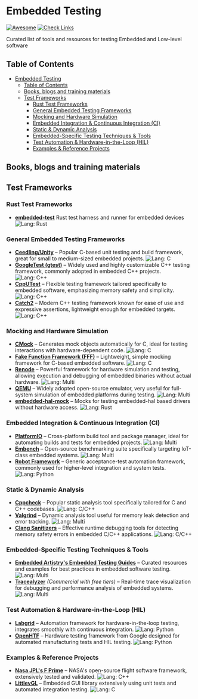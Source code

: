 # Embedded Testing
[![Awesome](https://awesome.re/badge.svg)](https://awesome.re)
[![Check Links](https://github.com/onmcu/awesome-embedded-testing/actions/workflows/links.yml/badge.svg)](https://github.com/org/repo/actions/workflows/links.yml)

Curated list of tools and resources for testing Embedded and Low-level software

## Table of Contents
- [Embedded Testing](#embedded-testing)
  - [Table of Contents](#table-of-contents)
  - [Books, blogs and training materials](#books-blogs-and-training-materials)
  - [Test Frameworks](#test-frameworks)
    - [Rust Test Frameworks](#rust-test-frameworks)
    - [General Embedded Testing Frameworks](#general-embedded-testing-frameworks)
    - [Mocking and Hardware Simulation](#mocking-and-hardware-simulation)
    - [Embedded Integration & Continuous Integration (CI)](#embedded-integration--continuous-integration-ci)
    - [Static & Dynamic Analysis](#static--dynamic-analysis)
    - [Embedded-Specific Testing Techniques & Tools](#embedded-specific-testing-techniques--tools)
    - [Test Automation & Hardware-in-the-Loop (HIL)](#test-automation--hardware-in-the-loop-hil)
    - [Examples & Reference Projects](#examples--reference-projects)

## Books, blogs and training materials

## Test Frameworks
### Rust Test Frameworks
- **[embedded-test](https://crates.io/crates/embedded-test)** Rust test harness and runner for embedded devices ![Lang: Rust](https://img.shields.io/badge/Lang:-Rust-fe7d37)

### General Embedded Testing Frameworks
- **[Ceedling/Unity](https://github.com/ThrowTheSwitch/Ceedling)** – Popular C-based unit testing and build framework, great for small to medium-sized embedded projects. ![Lang: C](https://img.shields.io/badge/Lang:-C-blue)
- **[GoogleTest (gtest)](https://github.com/google/googletest)** – Widely used and highly customizable C++ testing framework, commonly adopted in embedded C++ projects. ![Lang: C++](https://img.shields.io/badge/Lang:-C++-violet)
- **[CppUTest](https://github.com/cpputest/cpputest)** – Flexible testing framework tailored specifically to embedded software, emphasizing memory safety and simplicity. ![Lang: C++](https://img.shields.io/badge/Lang:-C++-violet)
- **[Catch2](https://github.com/catchorg/Catch2)** – Modern C++ testing framework known for ease of use and expressive assertions, lightweight enough for embedded targets. ![Lang: C++](https://img.shields.io/badge/Lang:-C++-violet)

### Mocking and Hardware Simulation
- **[CMock](https://github.com/ThrowTheSwitch/CMock)** – Generates mock objects automatically for C, ideal for testing interactions with hardware-dependent code. ![Lang: C](https://img.shields.io/badge/Lang:-C-blue)
- **[Fake Function Framework (FFF)](https://github.com/meekrosoft/fff)** – Lightweight, simple mocking framework for C-based embedded software. ![Lang: C](https://img.shields.io/badge/Lang:-C-blue)
- **[Renode](https://github.com/renode/renode)** – Powerful framework for hardware simulation and testing, allowing execution and debugging of embedded binaries without actual hardware. ![Lang: Multi](https://img.shields.io/badge/Lang:-Multi-blueviolet)
- **[QEMU](https://github.com/qemu/qemu)** – Widely adopted open-source emulator, very useful for full-system simulation of embedded platforms during testing. ![Lang: Multi](https://img.shields.io/badge/Lang:-Multi-blueviolet)
- **[embedded-hal-mock](https://github.com/dbrgn/embedded-hal-mock)** – Mocks for testing embedded-hal based drivers without hardware access. ![Lang: Rust](https://img.shields.io/badge/Lang:-Rust-fe7d37)

### Embedded Integration & Continuous Integration (CI)
- **[PlatformIO](https://github.com/platformio/platformio-core)** – Cross-platform build tool and package manager, ideal for automating builds and tests for embedded projects. ![Lang: Multi](https://img.shields.io/badge/Lang:-Multi-blueviolet)
- **[Embench](https://github.com/embench/embench-iot)** – Open-source benchmarking suite specifically targeting IoT-class embedded systems. ![Lang: Multi](https://img.shields.io/badge/Lang:-Multi-blueviolet)
- **[Robot Framework](https://github.com/robotframework/robotframework)** – Generic acceptance-test automation framework, commonly used for higher-level integration and system tests. ![Lang: Python](https://img.shields.io/badge/Lang:-Python-3775A9)

### Static & Dynamic Analysis
- **[Cppcheck](https://github.com/danmar/cppcheck)** – Popular static analysis tool specifically tailored for C and C++ codebases. ![Lang: C/C++](https://img.shields.io/badge/Lang:-C/C++-fe7d37)
- **[Valgrind](https://github.com/paulfloyd/freebsd_valgrind)** – Dynamic analysis tool useful for memory leak detection and error tracking. ![Lang: Multi](https://img.shields.io/badge/Lang:-Multi-blueviolet)
- **[Clang Sanitizers](https://github.com/google/sanitizers)** – Effective runtime debugging tools for detecting memory safety errors in embedded C/C++ applications. ![Lang: C/C++](https://img.shields.io/badge/Lang:-C/C++-fe7d37)

### Embedded-Specific Testing Techniques & Tools
- **[Embedded Artistry's Embedded Testing Guides](https://github.com/embeddedartistry/embedded-resources)** – Curated resources and examples for best practices in embedded software testing. ![Lang: Multi](https://img.shields.io/badge/Lang:-Multi-blueviolet)
- **[Tracealyzer](https://github.com/Percepio)** *(Commercial with free tiers)* – Real-time trace visualization for debugging and performance analysis of embedded systems. ![Lang: Multi](https://img.shields.io/badge/Lang:-Multi-blueviolet)

### Test Automation & Hardware-in-the-Loop (HIL)
- **[Labgrid](https://github.com/labgrid-project/labgrid)** – Automation framework for hardware-in-the-loop testing, integrates smoothly with continuous integration. ![Lang: Python](https://img.shields.io/badge/Lang:-Python-3775A9)
- **[OpenHTF](https://github.com/google/openhtf)** – Hardware testing framework from Google designed for automated manufacturing tests and HIL testing. ![Lang: Python](https://img.shields.io/badge/Lang:-Python-3775A9)

### Examples & Reference Projects
- **[Nasa JPL's F Prime](https://github.com/nasa/fprime)** – NASA's open-source flight software framework, extensively tested and validated. ![Lang: C++](https://img.shields.io/badge/Lang:-C++-violet)
- **[LittlevGL](https://github.com/lvgl/lvgl)** – Embedded GUI library extensively using unit tests and automated integration testing. ![Lang: C](https://img.shields.io/badge/Lang:-C-blue)
